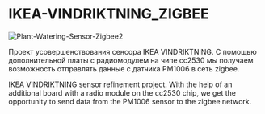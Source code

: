 # IKEA-VINDRIKTNING_ZIGBEE

![Plant-Watering-Sensor-Zigbee2](https://raw.githubusercontent.com/smartboxchannel/IKEA-VINDRIKTNING_ZIGBEE/main/IMAGES/IKEA-VINDRIKTNING.png) 

Проект усовершенствования сенсора IKEA VINDRIKTNING. С помощью дополнительной платы с радиомодулем на чипе cc2530 мы получаем возможность отправлять данные с датчика PM1006 в сеть zigbee.

IKEA VINDRIKTNING sensor refinement project. With the help of an additional board with a radio module on the cc2530 chip, we get the opportunity to send data from the PM1006 sensor to the zigbee network.


